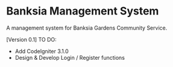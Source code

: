 # Banksia Management System

A management system for Banksia Gardens Community Service.

[Version 0.1]
TO DO:
- Add CodeIgniter 3.1.0
- Design & Develop Login / Register functions